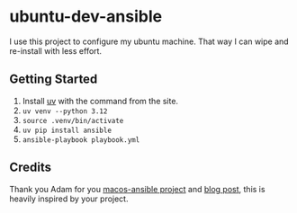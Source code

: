 # ubuntu-dev-ansible

I use this project to configure my ubuntu machine. That way I can wipe
and re-install with less effort.

## Getting Started

1. Install [uv](https://docs.astral.sh/uv/getting-started/installation/) with the command from the site.
2. `uv venv --python 3.12`
3. `source .venv/bin/activate`
4. `uv pip install ansible`
5. `ansible-playbook playbook.yml`

## Credits

Thank you Adam for you [macos-ansible project](https://github.com/adamchainz/mac-ansible) and [blog post](https://adamj.eu/tech/2019/03/20/how-i-provision-my-macbook-with-ansible/), this is heavily inspired by your project.
